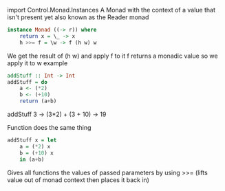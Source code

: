 import Control.Monad.Instances
A Monad with the context of a value that isn't present yet
also known as the Reader monad

``` haskell
instance Monad ((-> r)) where
	return x = \_ -> x
	h >>= f = \w -> f (h w) w
```
We get the result of (h w) and apply f to it
f returns a monadic value so we apply it to w
example
``` haskell
addStuff :: Int -> Int
addStuff = do
	a <- (*2)
	b <- (+10)
	return (a+b)
```
addStuff 3 -> (3\*2) + (3 + 10) -> 19

Function does the same thing
``` haskell
addStuff x = let
	a = (*2) x
	b = (+10) x
	in (a+b)
```

Gives all functions the values of passed parameters by using \>>= (lifts value out of monad context then places it back in)